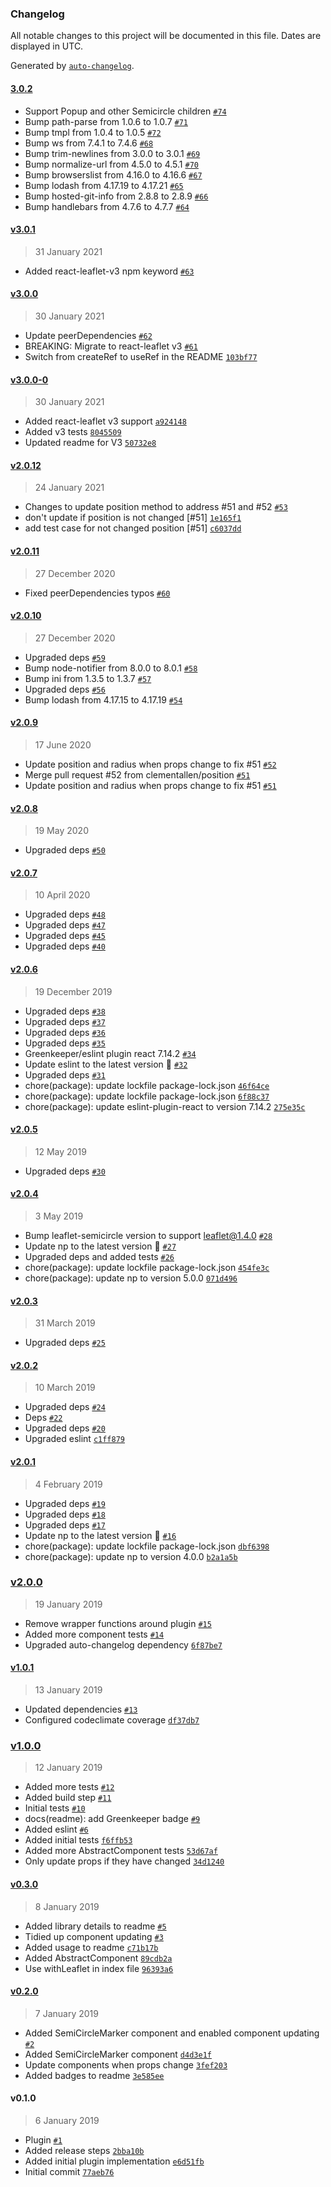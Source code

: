 ### Changelog

All notable changes to this project will be documented in this file. Dates are displayed in UTC.

Generated by [`auto-changelog`](https://github.com/CookPete/auto-changelog).

#### [3.0.2](https://github.com/clementallen/react-leaflet-semicircle/compare/v3.0.1...3.0.2)

- Support Popup and other Semicircle children [`#74`](https://github.com/clementallen/react-leaflet-semicircle/pull/74)
- Bump path-parse from 1.0.6 to 1.0.7 [`#71`](https://github.com/clementallen/react-leaflet-semicircle/pull/71)
- Bump tmpl from 1.0.4 to 1.0.5 [`#72`](https://github.com/clementallen/react-leaflet-semicircle/pull/72)
- Bump ws from 7.4.1 to 7.4.6 [`#68`](https://github.com/clementallen/react-leaflet-semicircle/pull/68)
- Bump trim-newlines from 3.0.0 to 3.0.1 [`#69`](https://github.com/clementallen/react-leaflet-semicircle/pull/69)
- Bump normalize-url from 4.5.0 to 4.5.1 [`#70`](https://github.com/clementallen/react-leaflet-semicircle/pull/70)
- Bump browserslist from 4.16.0 to 4.16.6 [`#67`](https://github.com/clementallen/react-leaflet-semicircle/pull/67)
- Bump lodash from 4.17.19 to 4.17.21 [`#65`](https://github.com/clementallen/react-leaflet-semicircle/pull/65)
- Bump hosted-git-info from 2.8.8 to 2.8.9 [`#66`](https://github.com/clementallen/react-leaflet-semicircle/pull/66)
- Bump handlebars from 4.7.6 to 4.7.7 [`#64`](https://github.com/clementallen/react-leaflet-semicircle/pull/64)

#### [v3.0.1](https://github.com/clementallen/react-leaflet-semicircle/compare/v3.0.0...v3.0.1)

> 31 January 2021

- Added react-leaflet-v3 npm keyword [`#63`](https://github.com/clementallen/react-leaflet-semicircle/pull/63)

#### [v3.0.0](https://github.com/clementallen/react-leaflet-semicircle/compare/v3.0.0-0...v3.0.0)

> 30 January 2021

- Update peerDependencies [`#62`](https://github.com/clementallen/react-leaflet-semicircle/pull/62)
- BREAKING: Migrate to react-leaflet v3 [`#61`](https://github.com/clementallen/react-leaflet-semicircle/pull/61)
- Switch from createRef to useRef in the README [`103bf77`](https://github.com/clementallen/react-leaflet-semicircle/commit/103bf77cc6fc2f70ff15acfc5fc451ff4016531c)

#### [v3.0.0-0](https://github.com/clementallen/react-leaflet-semicircle/compare/v2.0.12...v3.0.0-0)

> 30 January 2021

- Added react-leaflet v3 support [`a924148`](https://github.com/clementallen/react-leaflet-semicircle/commit/a924148d310d1e6d29d8ec1c656b4dc4e34d107a)
- Added v3 tests [`8045509`](https://github.com/clementallen/react-leaflet-semicircle/commit/80455092fc3fcdbc6e0458b1c03144d54474e93b)
- Updated readme for V3 [`50732e8`](https://github.com/clementallen/react-leaflet-semicircle/commit/50732e8bdd3d8e9dcef495a7c16b2d240f191e93)

#### [v2.0.12](https://github.com/clementallen/react-leaflet-semicircle/compare/v2.0.11...v2.0.12)

> 24 January 2021

- Changes to update position method to address #51 and #52 [`#53`](https://github.com/clementallen/react-leaflet-semicircle/pull/53)
- don't update if position is not changed [#51] [`1e165f1`](https://github.com/clementallen/react-leaflet-semicircle/commit/1e165f13f45e200dd348ad95d97a7baeb20b7eff)
- add test case for not changed position [#51] [`c6037dd`](https://github.com/clementallen/react-leaflet-semicircle/commit/c6037dd9f6b2f647d974c69b1ff96279c8c4a023)

#### [v2.0.11](https://github.com/clementallen/react-leaflet-semicircle/compare/v2.0.10...v2.0.11)

> 27 December 2020

- Fixed peerDependencies typos [`#60`](https://github.com/clementallen/react-leaflet-semicircle/pull/60)

#### [v2.0.10](https://github.com/clementallen/react-leaflet-semicircle/compare/v2.0.9...v2.0.10)

> 27 December 2020

- Upgraded deps [`#59`](https://github.com/clementallen/react-leaflet-semicircle/pull/59)
- Bump node-notifier from 8.0.0 to 8.0.1 [`#58`](https://github.com/clementallen/react-leaflet-semicircle/pull/58)
- Bump ini from 1.3.5 to 1.3.7 [`#57`](https://github.com/clementallen/react-leaflet-semicircle/pull/57)
- Upgraded deps [`#56`](https://github.com/clementallen/react-leaflet-semicircle/pull/56)
- Bump lodash from 4.17.15 to 4.17.19 [`#54`](https://github.com/clementallen/react-leaflet-semicircle/pull/54)

#### [v2.0.9](https://github.com/clementallen/react-leaflet-semicircle/compare/v2.0.8...v2.0.9)

> 17 June 2020

- Update position and radius when props change to fix #51 [`#52`](https://github.com/clementallen/react-leaflet-semicircle/pull/52)
- Merge pull request #52 from clementallen/position [`#51`](https://github.com/clementallen/react-leaflet-semicircle/issues/51)
- Update position and radius when props change to fix #51 [`#51`](https://github.com/clementallen/react-leaflet-semicircle/issues/51)

#### [v2.0.8](https://github.com/clementallen/react-leaflet-semicircle/compare/v2.0.7...v2.0.8)

> 19 May 2020

- Upgraded deps [`#50`](https://github.com/clementallen/react-leaflet-semicircle/pull/50)

#### [v2.0.7](https://github.com/clementallen/react-leaflet-semicircle/compare/v2.0.6...v2.0.7)

> 10 April 2020

- Upgraded deps [`#48`](https://github.com/clementallen/react-leaflet-semicircle/pull/48)
- Upgraded deps [`#47`](https://github.com/clementallen/react-leaflet-semicircle/pull/47)
- Upgraded deps [`#45`](https://github.com/clementallen/react-leaflet-semicircle/pull/45)
- Upgraded deps [`#40`](https://github.com/clementallen/react-leaflet-semicircle/pull/40)

#### [v2.0.6](https://github.com/clementallen/react-leaflet-semicircle/compare/v2.0.5...v2.0.6)

> 19 December 2019

- Upgraded deps [`#38`](https://github.com/clementallen/react-leaflet-semicircle/pull/38)
- Upgraded deps [`#37`](https://github.com/clementallen/react-leaflet-semicircle/pull/37)
- Upgraded deps [`#36`](https://github.com/clementallen/react-leaflet-semicircle/pull/36)
- Upgraded deps [`#35`](https://github.com/clementallen/react-leaflet-semicircle/pull/35)
- Greenkeeper/eslint plugin react 7.14.2 [`#34`](https://github.com/clementallen/react-leaflet-semicircle/pull/34)
- Update eslint to the latest version 🚀 [`#32`](https://github.com/clementallen/react-leaflet-semicircle/pull/32)
- Upgraded deps [`#31`](https://github.com/clementallen/react-leaflet-semicircle/pull/31)
- chore(package): update lockfile package-lock.json [`46f64ce`](https://github.com/clementallen/react-leaflet-semicircle/commit/46f64cec08e182c4626210ee367cd9e8b98ebd4e)
- chore(package): update lockfile package-lock.json [`6f88c37`](https://github.com/clementallen/react-leaflet-semicircle/commit/6f88c37f1ef7aa9ddb6d54d585835034882e3011)
- chore(package): update eslint-plugin-react to version 7.14.2 [`275e35c`](https://github.com/clementallen/react-leaflet-semicircle/commit/275e35c4fc424e061470708e6f72ee9b1a473bf4)

#### [v2.0.5](https://github.com/clementallen/react-leaflet-semicircle/compare/v2.0.4...v2.0.5)

> 12 May 2019

- Upgraded deps [`#30`](https://github.com/clementallen/react-leaflet-semicircle/pull/30)

#### [v2.0.4](https://github.com/clementallen/react-leaflet-semicircle/compare/v2.0.3...v2.0.4)

> 3 May 2019

- Bump leaflet-semicircle version to support leaflet@1.4.0 [`#28`](https://github.com/clementallen/react-leaflet-semicircle/pull/28)
- Update np to the latest version 🚀 [`#27`](https://github.com/clementallen/react-leaflet-semicircle/pull/27)
- Upgraded deps and added tests [`#26`](https://github.com/clementallen/react-leaflet-semicircle/pull/26)
- chore(package): update lockfile package-lock.json [`454fe3c`](https://github.com/clementallen/react-leaflet-semicircle/commit/454fe3cc4d38c23c240ba63fc02a721a06fd461b)
- chore(package): update np to version 5.0.0 [`071d496`](https://github.com/clementallen/react-leaflet-semicircle/commit/071d4961c00d632f88209e01c238e1d81084aa6c)

#### [v2.0.3](https://github.com/clementallen/react-leaflet-semicircle/compare/v2.0.2...v2.0.3)

> 31 March 2019

- Upgraded deps [`#25`](https://github.com/clementallen/react-leaflet-semicircle/pull/25)

#### [v2.0.2](https://github.com/clementallen/react-leaflet-semicircle/compare/v2.0.1...v2.0.2)

> 10 March 2019

- Upgraded deps [`#24`](https://github.com/clementallen/react-leaflet-semicircle/pull/24)
- Deps [`#22`](https://github.com/clementallen/react-leaflet-semicircle/pull/22)
- Upgraded deps [`#20`](https://github.com/clementallen/react-leaflet-semicircle/pull/20)
- Upgraded eslint [`c1ff879`](https://github.com/clementallen/react-leaflet-semicircle/commit/c1ff8794081003e19fbbc3829ff6f0b4db0b0940)

#### [v2.0.1](https://github.com/clementallen/react-leaflet-semicircle/compare/v2.0.0...v2.0.1)

> 4 February 2019

- Upgraded deps [`#19`](https://github.com/clementallen/react-leaflet-semicircle/pull/19)
- Upgraded deps [`#18`](https://github.com/clementallen/react-leaflet-semicircle/pull/18)
- Upgraded deps [`#17`](https://github.com/clementallen/react-leaflet-semicircle/pull/17)
- Update np to the latest version 🚀 [`#16`](https://github.com/clementallen/react-leaflet-semicircle/pull/16)
- chore(package): update lockfile package-lock.json [`dbf6398`](https://github.com/clementallen/react-leaflet-semicircle/commit/dbf63983b4924f95716fcfb048b300c81bf158fe)
- chore(package): update np to version 4.0.0 [`b2a1a5b`](https://github.com/clementallen/react-leaflet-semicircle/commit/b2a1a5b1d535cc4a2b92148976114e9b8b54651b)

### [v2.0.0](https://github.com/clementallen/react-leaflet-semicircle/compare/v1.0.1...v2.0.0)

> 19 January 2019

- Remove wrapper functions around plugin [`#15`](https://github.com/clementallen/react-leaflet-semicircle/pull/15)
- Added more component tests [`#14`](https://github.com/clementallen/react-leaflet-semicircle/pull/14)
- Upgraded auto-changelog dependency [`6f87be7`](https://github.com/clementallen/react-leaflet-semicircle/commit/6f87be7ea37f464422ed491dd4c5dd9cf3ff678d)

#### [v1.0.1](https://github.com/clementallen/react-leaflet-semicircle/compare/v1.0.0...v1.0.1)

> 13 January 2019

- Updated dependencies [`#13`](https://github.com/clementallen/react-leaflet-semicircle/pull/13)
- Configured codeclimate coverage [`df37db7`](https://github.com/clementallen/react-leaflet-semicircle/commit/df37db726c5f09fd642c827288d1e9dd3a872dba)

### [v1.0.0](https://github.com/clementallen/react-leaflet-semicircle/compare/v0.3.0...v1.0.0)

> 12 January 2019

- Added more tests [`#12`](https://github.com/clementallen/react-leaflet-semicircle/pull/12)
- Added build step [`#11`](https://github.com/clementallen/react-leaflet-semicircle/pull/11)
- Initial tests [`#10`](https://github.com/clementallen/react-leaflet-semicircle/pull/10)
- docs(readme): add Greenkeeper badge [`#9`](https://github.com/clementallen/react-leaflet-semicircle/pull/9)
- Added eslint [`#6`](https://github.com/clementallen/react-leaflet-semicircle/pull/6)
- Added initial tests [`f6ffb53`](https://github.com/clementallen/react-leaflet-semicircle/commit/f6ffb53a85e87de65f6070143e0c0fa469eecf90)
- Added more AbstractComponent tests [`53d67af`](https://github.com/clementallen/react-leaflet-semicircle/commit/53d67af011d41516f480d2f63600ebc73628098c)
- Only update props if they have changed [`34d1240`](https://github.com/clementallen/react-leaflet-semicircle/commit/34d1240989d5dfae688df178859346e9f295a82e)

#### [v0.3.0](https://github.com/clementallen/react-leaflet-semicircle/compare/v0.2.0...v0.3.0)

> 8 January 2019

- Added library details to readme [`#5`](https://github.com/clementallen/react-leaflet-semicircle/pull/5)
- Tidied up component updating [`#3`](https://github.com/clementallen/react-leaflet-semicircle/pull/3)
- Added usage to readme [`c71b17b`](https://github.com/clementallen/react-leaflet-semicircle/commit/c71b17b62e855845f71026c2313ac9860807952a)
- Added AbstractComponent [`89cdb2a`](https://github.com/clementallen/react-leaflet-semicircle/commit/89cdb2af7f5ee22a9ff9865b336c597328b767e8)
- Use withLeaflet in index file [`96393a6`](https://github.com/clementallen/react-leaflet-semicircle/commit/96393a60d841dbd6b4303408b9ef616e893e0e5d)

#### [v0.2.0](https://github.com/clementallen/react-leaflet-semicircle/compare/v0.1.0...v0.2.0)

> 7 January 2019

- Added SemiCircleMarker component and enabled component updating [`#2`](https://github.com/clementallen/react-leaflet-semicircle/pull/2)
- Added SemiCircleMarker component [`d4d3e1f`](https://github.com/clementallen/react-leaflet-semicircle/commit/d4d3e1f19cf135633a9160cbc04c07edd518d407)
- Update components when props change [`3fef203`](https://github.com/clementallen/react-leaflet-semicircle/commit/3fef203105875f4c46446afd7f3b442528ab1886)
- Added badges to readme [`3e585ee`](https://github.com/clementallen/react-leaflet-semicircle/commit/3e585ee4be65bcad60f925eda222e33d13d64893)

#### v0.1.0

> 6 January 2019

- Plugin [`#1`](https://github.com/clementallen/react-leaflet-semicircle/pull/1)
- Added release steps [`2bba10b`](https://github.com/clementallen/react-leaflet-semicircle/commit/2bba10b66c252c90084fafc61a29777a572e1d85)
- Added initial plugin implementation [`e6d51fb`](https://github.com/clementallen/react-leaflet-semicircle/commit/e6d51fbc2fc8f0503d8c4c2879d81aa6c54fc44e)
- Initial commit [`77aeb76`](https://github.com/clementallen/react-leaflet-semicircle/commit/77aeb767a95f0034b5d393ae30c98e2e1df04da1)
